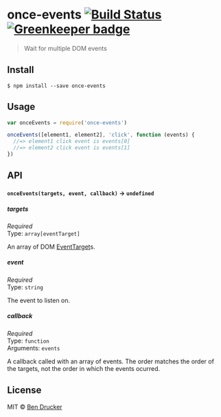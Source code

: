 # once-events [![Build Status](https://travis-ci.org/bendrucker/once-events.svg?branch=master)](https://travis-ci.org/bendrucker/once-events) [![Greenkeeper badge](https://badges.greenkeeper.io/bendrucker/once-events.svg)](https://greenkeeper.io/)

> Wait for multiple DOM events


## Install

```
$ npm install --save once-events
```


## Usage

```js
var onceEvents = require('once-events')

onceEvents([element1, element2], 'click', function (events) {
  //=> element1 click event is events[0]
  //=> element2 click event is events[1]
})
```

## API

#### `onceEvents(targets, event, callback)` -> `undefined`

##### targets

*Required*  
Type: `array[eventTarget]`

An array of DOM [EventTarget](https://developer.mozilla.org/en-US/docs/Web/API/EventTarget)s.

##### event

*Required*  
Type: `string`

The event to listen on.

##### callback

*Required*  
Type: `function`  
Arguments: `events`

A callback called with an array of events. The order matches the order of the targets, not the order in which the events ocurred.


## License

MIT © [Ben Drucker](http://bendrucker.me)
